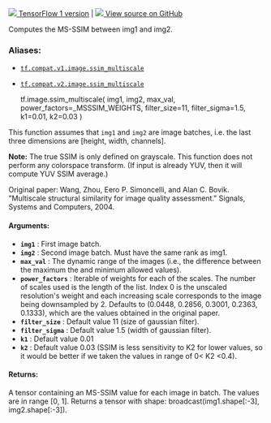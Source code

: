 [ ![](https://tensorflow.google.cn/images/tf_logo_32px.png) TensorFlow 1
version](/versions/r1.15/api_docs/python/tf/image/ssim_multiscale) |  [
![](https://tensorflow.google.cn/images/GitHub-Mark-32px.png) View source on
GitHub
](https://github.com/tensorflow/tensorflow/blob/r2.0/tensorflow/python/ops/image_ops_impl.py#L3295-L3419)  
  
  
Computes the MS-SSIM between img1 and img2.

### Aliases:

  * [`tf.compat.v1.image.ssim_multiscale`](/api_docs/python/tf/image/ssim_multiscale)
  * [`tf.compat.v2.image.ssim_multiscale`](/api_docs/python/tf/image/ssim_multiscale)

    
    
    tf.image.ssim_multiscale(
        img1,
        img2,
        max_val,
        power_factors=_MSSSIM_WEIGHTS,
        filter_size=11,
        filter_sigma=1.5,
        k1=0.01,
        k2=0.03
    )
    

This function assumes that `img1` and `img2` are image batches, i.e. the last
three dimensions are [height, width, channels].

**Note:** The true SSIM is only defined on grayscale. This function does not
perform any colorspace transform. (If input is already YUV, then it will
compute YUV SSIM average.)

Original paper: Wang, Zhou, Eero P. Simoncelli, and Alan C. Bovik. "Multiscale
structural similarity for image quality assessment." Signals, Systems and
Computers, 2004.

#### Arguments:

  * **`img1`** : First image batch.
  * **`img2`** : Second image batch. Must have the same rank as img1.
  * **`max_val`** : The dynamic range of the images (i.e., the difference between the maximum the and minimum allowed values).
  * **`power_factors`** : Iterable of weights for each of the scales. The number of scales used is the length of the list. Index 0 is the unscaled resolution's weight and each increasing scale corresponds to the image being downsampled by 2. Defaults to (0.0448, 0.2856, 0.3001, 0.2363, 0.1333), which are the values obtained in the original paper.
  * **`filter_size`** : Default value 11 (size of gaussian filter).
  * **`filter_sigma`** : Default value 1.5 (width of gaussian filter).
  * **`k1`** : Default value 0.01
  * **`k2`** : Default value 0.03 (SSIM is less sensitivity to K2 for lower values, so it would be better if we taken the values in range of 0< K2 <0.4).

#### Returns:

A tensor containing an MS-SSIM value for each image in batch. The values are
in range [0, 1]. Returns a tensor with shape: broadcast(img1.shape[:-3],
img2.shape[:-3]).

